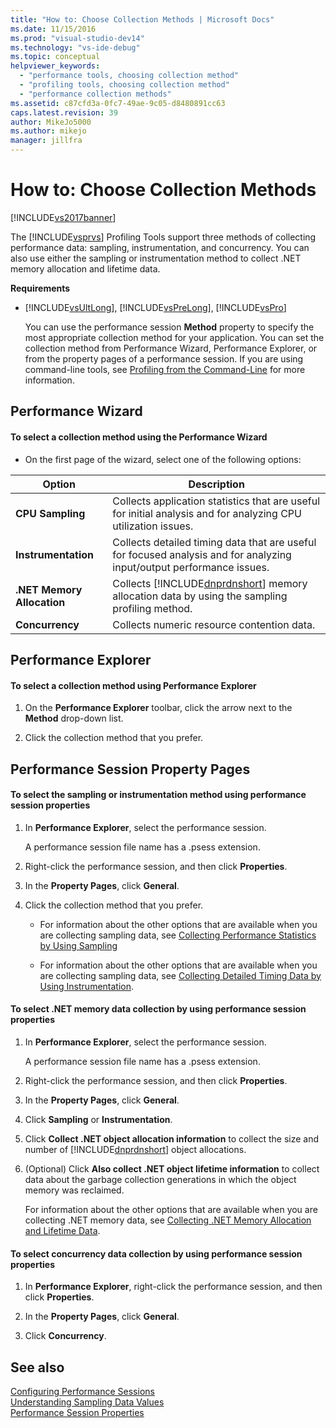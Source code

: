 ```yaml
---
title: "How to: Choose Collection Methods | Microsoft Docs"
ms.date: 11/15/2016
ms.prod: "visual-studio-dev14"
ms.technology: "vs-ide-debug"
ms.topic: conceptual
helpviewer_keywords: 
  - "performance tools, choosing collection method"
  - "profiling tools, choosing collection method"
  - "performance collection methods"
ms.assetid: c87cfd3a-0fc7-49ae-9c05-d8480891cc63
caps.latest.revision: 39
author: MikeJo5000
ms.author: mikejo
manager: jillfra
---
```

# How to: Choose Collection Methods
[!INCLUDE[vs2017banner](../includes/vs2017banner.md)]

The [!INCLUDE[vsprvs](../includes/vsprvs-md.md)] Profiling Tools support three methods of collecting performance data: sampling, instrumentation, and concurrency. You can also use either the sampling or instrumentation method to collect .NET memory allocation and lifetime data.  
  
 **Requirements**  
  
- [!INCLUDE[vsUltLong](../includes/vsultlong-md.md)], [!INCLUDE[vsPreLong](../includes/vsprelong-md.md)], [!INCLUDE[vsPro](../includes/vspro-md.md)]  
  
  You can use the performance session **Method** property to specify the most appropriate collection method for your application. You can set the collection method from Performance Wizard, Performance Explorer, or from the property pages of a performance session. If you are using command-line tools, see [Profiling from the Command-Line](../profiling/using-the-profiling-tools-from-the-command-line.md) for more information.  
  
## Performance Wizard  
  
#### To select a collection method using the Performance Wizard  
  
- On the first page of the wizard, select one of the following options:  
  
|Option|Description|  
|------------|-----------------|  
|**CPU Sampling**|Collects application statistics that are useful for initial analysis and for analyzing CPU utilization issues.|  
|**Instrumentation**|Collects detailed timing data that are useful for focused analysis and for analyzing input/output performance issues.|  
|**.NET Memory Allocation**|Collects [!INCLUDE[dnprdnshort](../includes/dnprdnshort-md.md)] memory allocation data by using the sampling profiling method.|  
|**Concurrency**|Collects numeric resource contention data.|  
  
## Performance Explorer  
  
#### To select a collection method using Performance Explorer  
  
1. On the **Performance Explorer** toolbar, click the arrow next to the **Method** drop-down list.  
  
2. Click the collection method that you prefer.  
  
## Performance Session Property Pages  
  
#### To select the sampling or instrumentation method using performance session properties  
  
1. In **Performance Explorer**, select the performance session.  
  
     A performance session file name has a .psess extension.  
  
2. Right-click the performance session, and then click **Properties**.  
  
3. In the **Property Pages**, click **General**.  
  
4. Click the collection method that you prefer.  
  
    - For information about the other options that are available when you are collecting sampling data, see [Collecting Performance Statistics by Using Sampling](../profiling/collecting-performance-statistics-by-using-sampling.md)  
  
    - For information about the other options that are available when you are collecting sampling data, see [Collecting Detailed Timing Data by Using Instrumentation](../profiling/collecting-detailed-timing-data-by-using-instrumentation.md).  
  
#### To select .NET memory data collection by using performance session properties  
  
1. In **Performance Explorer**, select the performance session.  
  
     A performance session file name has a .psess extension.  
  
2. Right-click the performance session, and then click **Properties**.  
  
3. In the **Property Pages**, click **General**.  
  
4. Click **Sampling** or **Instrumentation**.  
  
5. Click **Collect .NET object allocation information** to collect the size and number of [!INCLUDE[dnprdnshort](../includes/dnprdnshort-md.md)] object allocations.  
  
6. (Optional) Click **Also collect .NET object lifetime information** to collect data about the garbage collection generations in which the object memory was reclaimed.  
  
     For information about the other options that are available when you are collecting .NET memory data, see [Collecting .NET Memory Allocation and Lifetime Data](../profiling/collecting-dotnet-memory-allocation-and-lifetime-data.md).  
  
#### To select concurrency data collection by using performance session properties  
  
1. In **Performance Explorer**, right-click the performance session, and then click **Properties**.  
  
2. In the **Property Pages**, click **General**.  
  
3. Click **Concurrency**.  
  
## See also  
 [Configuring Performance Sessions](../profiling/configuring-performance-sessions.md)   
 [Understanding Sampling Data Values](../profiling/understanding-sampling-data-values.md)   
 [Performance Session Properties](../profiling/performance-session-properties.md)
